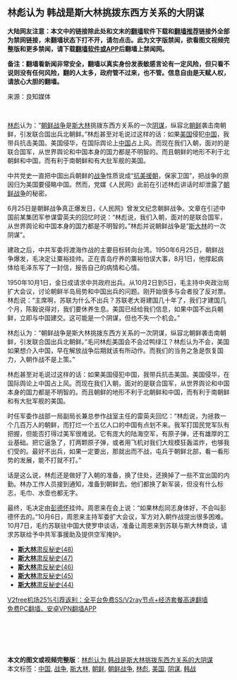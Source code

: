  <h2>林彪认为 韩战是斯大林挑拨东西方关系的大阴谋</h2> <p class="notice"><b>大陆网友注意：本文中的链接除此处和文末的<a href="https://github.com/bannedbook/fanqiang" >翻墙</a>软件下载和<a href="https://github.com/killgcd/justmysocks/blob/master/README.md">翻墙推荐</a>链接外全部为禁网链接，未翻墙状态下打不开，请勿点击。此为文字版禁闻，欲看图文视频完整版和更多禁闻，请下载<a href="https://github.com/bannedbook/fanqiang">翻墙软件或APP</a>后翻墙上禁闻网。</p><p>备注：翻墙看新闻非常安全，翻墙以真实身份发表敏感言论有一定风险，但只看不说则没有任何风险，翻的人太多，政府管不过来，也不管。信息自由是天赋人权，请放心大胆的翻墙。</b></p>  <div class="entry"> <p>来源：良知媒体</p> <p></br></p> <p><a href="https://www.bannedbook.org/bnews/tag/%e6%9e%97%e5%bd%aa/" class="st_tag internal_tag" rel="tag" title="标签 林彪 下的日志">林彪</a>认为：“<span class='wp_keywordlink'><a href="https://www.bannedbook.org/forum2/topic1037.html" title="朝鲜战争——李奇微回忆录" target="_blank">朝鲜战争</a></span>是<span class='wp_keywordlink'><a href="https://www.bannedbook.org/forum2/topic1256.html" title="斯大林（上、中、下册）" target="_blank">斯大林</a></span>挑拨东西方关系的一次<a href="https://www.bannedbook.org/bnews/tag/%E9%98%B4%E8%B0%8B/" class="st_tag internal_tag" rel="tag" title="标签 阴谋 下的日志">阴谋</a>，纵容北<a href="https://www.bannedbook.org/bnews/tag/%e6%9c%9d%e9%b2%9c/" class="st_tag internal_tag" rel="tag" title="标签 朝鲜 下的日志">朝鲜</a>袭击南朝鲜，引发联合国出兵北朝鲜。”林彪甚至对毛说过这样的话：如果<a href="https://www.bannedbook.org/bnews/tag/%e7%be%8e%e5%9b%bd/" class="st_tag internal_tag" rel="tag" title="标签 美国 下的日志">美国</a>侵犯<span class='wp_keywordlink_affiliate'><a href="https://www.bannedbook.org/" title="中国" target="_blank">中国</a></span>，我带兵抗击美国。美国侵华，在国际舆论上<a href="https://www.bannedbook.org/bnews/tag/%E4%B8%AD%E5%9B%BD/" class="st_tag internal_tag" rel="tag" title="标签 中国 下的日志">中国</a>占上风。而现在我们入朝，面对的是联合国军，从世界舆论和中国本身的国力都是不明智的。而且朝鲜的地形不利于北朝鲜和中国，而有利于南朝鲜和有大批军舰的美国。</p>  <p>中共党史一直把中国出兵朝鲜的<a href="https://www.bannedbook.org/bnews/tag/%E6%88%98%E4%BA%89/" class="st_tag internal_tag" rel="tag" title="标签 战争 下的日志">战争</a>性质说成“<span class='wp_keywordlink'><a href="https://www.bannedbook.org/forum2/topic952.html" title="历史回顾：从“抗美援朝”到“大跃进”" target="_blank">抗美援朝</a></span>，保家卫国”，把战争的原因归为美国要侵略中国。然而，党媒《人民网》此前在引述林彪讲话时却泄露了<a href="https://www.bannedbook.org/bnews/tag/%E6%9C%9D%E9%B2%9C%E6%88%98%E4%BA%89/" class="st_tag internal_tag" rel="tag" title="标签 朝鲜战争 下的日志">朝鲜战争</a>的秘密。</p> <p>6月25日是朝鲜战争真正爆发日，《人民网》曾发文纪念朝鲜战争。文章在引述中国前某集团军参谋雷英夫的回忆时说：“林彪说，我们入朝，面对的是联合国军，从世界舆论和中国本身的国力都是不明智的。”林彪并说朝鲜战争是“<a href="https://www.bannedbook.org/bnews/tag/%e6%96%af%e5%a4%a7%e6%9e%97/" class="st_tag internal_tag" rel="tag" title="标签 斯大林 下的日志">斯大林</a>的一次阴谋”。</p> <p>建政之后，中共军委将渡海作战的主要目标转向台湾。1950年6月25日，朝鲜战争爆发，毛决定让粟裕挂帅。正在青岛疗养的粟裕怕误大事，8月1日，他撑起病体给毛泽东写了一封信，报告自己的病情和心情。</p>  <p>1950年10月1日，金日成请求中共政府出兵。从10月2日到5日，毛主持中央政治局扩大会议，讨论朝鲜半岛局势和中国出兵的问题。刚开始很多与会者投了反对票。林彪说：“主席啊，苏联为什么不出兵？苏联老大哥建国几十年了，我们才建国几个月，陈毅说得对，我们要休养生息。美国已经给我们信息，如果中国不出兵朝鲜，立即与中国建交。这可能是一个阴谋，但也不失一个机会。”</p> <p>林彪认为：“朝鲜战争是斯大林挑拨东西方关系的一次阴谋，纵容北朝鲜袭击南朝鲜，引发联合国出兵北朝鲜。”毛问林彪美国会不会过鸭绿江？林彪认为不会，美国如果想介入中国，早在解放战争后期就该有所动作。而我们的当务之急是恢复国力，入朝作战不是上策。”</p> <p>林彪甚至对毛说过这样的话：如果美国侵犯中国，我带兵抗击美国。美国侵华，在国际舆论上中国占上风。而现在我们入朝，面对的是联合国军，从世界舆论和中国本身的国力都是不明智的。而且朝鲜的地形不利于北朝鲜和中国，而有利于南朝鲜和有大批军舰的美国。</p>  <p>时任军委作战部一局副局长兼总参作战室主任的雷英夫回忆：“林彪说，为拯救一个几百万人的朝鲜，而打烂一个五亿人口的中国有点划不来。我军打国民党军队有把握，但能否打得过美军很难说。它有庞大的陆海空军，有原子弹，还有雄厚的工业基础。把它逼急了，打两颗原子弹，或者用飞机对我们大规模狂轰滥炸，也够我们受的。最好不出兵，如果一定要出，那就出而不战，屯兵于朝鲜北部，看一看形势的发展，能不打就不打。”</p> <p>话是这么说，林彪还是做好了入朝的准备，换了住处，还换掉了一些不宜出国的内勤。林办工作人员接到通知，准备到朝鲜去。他们都换了新军装，但没有什么标志，毛巾、水壶也都无字。</p> <p>最终，毛决定由<span class='wp_keywordlink'><a href="https://www.bannedbook.org/forum2/topic960.html" title="彭德怀自述" target="_blank">彭德怀</a></span>挂帅。周恩来在会上说：“如果林彪同志身体好，不会叫彭德怀去的。”10月6日，周恩来主持军委扩大会议，军方对入朝作战提出很多困难。10月7日，毛约苏联驻中国大使罗申谈话，准备让周恩来到苏联与斯大林商谈，请求苏联给予中共军事援助及提供空军掩护。</p>  <ul class='op-related-articles' title='相关阅读'> <li><a href='https://www.bannedbook.org/bnews/lishi/20201227/1455709.html' target='_blank'><b>斯大林</b>肃反秘史(48)</a></li> <li><a href='https://www.bannedbook.org/bnews/lishi/20201226/1455160.html' target='_blank'><b>斯大林</b>肃反秘史(47)</a></li> <li><a href='https://www.bannedbook.org/bnews/lishi/20201225/1454530.html' target='_blank'><b>斯大林</b>肃反秘史(46)</a></li> <li><a href='https://www.bannedbook.org/bnews/lishi/20201224/1453857.html' target='_blank'><b>斯大林</b>肃反秘史(45)</a></li> <li><a href='https://www.bannedbook.org/bnews/lishi/20201223/1453185.html' target='_blank'><b>斯大林</b>肃反秘史(44)</a></li> </ul> <p class="texttj"> <a href="https://github.com/bannedbook/fanqiang/wiki/V2ray%E6%9C%BA%E5%9C%BA" target="_blank">V2free机场25%引荐返利：全平台免费SS/V2ray节点+经济套餐高速翻墙</a><br/> <a href="https://github.com/bannedbook/fanqiang/wiki/%E7%A6%81%E9%97%BB%E7%BD%91%E5%AE%89%E5%8D%93%E7%BF%BB%E5%A2%99%E6%96%B0%E9%97%BBAPP" target="_blank">免费PC翻墙、安卓VPN翻墙APP</a></p><p></br></br><br /> </br></p><a name='sharetosocial'></a>       <div><b>本文的图文或视频完整版</b>：<a href='https://www.bannedbook.org/bnews/cbnews/20201227/1456032.html'>林彪认为 韩战是斯大林挑拨东西方关系的大阴谋</a></div>  </div><!--END ENTRY--> <div class="postfooter"> <div>本文标签：<a href="https://www.bannedbook.org/bnews/tag/%E4%B8%AD%E5%9B%BD/" rel="tag">中国</a>, <a href="https://www.bannedbook.org/bnews/tag/%E6%88%98%E4%BA%89/" rel="tag">战争</a>, <a href="https://www.bannedbook.org/bnews/tag/%e6%96%af%e5%a4%a7%e6%9e%97/" rel="tag">斯大林</a>, <a href="https://www.bannedbook.org/bnews/tag/%e6%9c%9d%e9%b2%9c/" rel="tag">朝鲜</a>, <a href="https://www.bannedbook.org/bnews/tag/%E6%9C%9D%E9%B2%9C%E6%88%98%E4%BA%89/" rel="tag">朝鲜战争</a>, <a href="https://www.bannedbook.org/bnews/tag/%e6%9e%97%e5%bd%aa/" rel="tag">林彪</a>, <a href="https://www.bannedbook.org/bnews/tag/%e7%be%8e%e5%9b%bd/" rel="tag">美国</a>, <a href="https://www.bannedbook.org/bnews/tag/%E9%98%B4%E8%B0%8B/" rel="tag">阴谋</a>, <a href="https://www.bannedbook.org/bnews/tag/%E9%9F%A9%E6%88%98/" rel="tag">韩战</a></div>  </div><!--END POSTFOOTER--> 